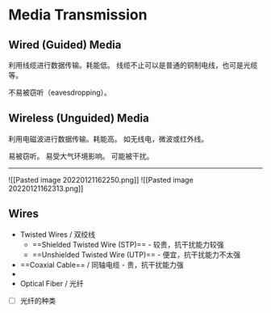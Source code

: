 # Media Transmission

## Wired (Guided) Media
利用线缆进行数据传输。耗能低。
线缆不止可以是普通的铜制电线，也可是光缆等。

不易被窃听（eavesdropping）。

## Wireless (Unguided) Media
利用电磁波进行数据传输。耗能高。
如无线电，微波或红外线。

易被窃听。
易受大气环境影响。
可能被干扰。

---
![[Pasted image 20220121162250.png]]
![[Pasted image 20220121162313.png]]

## Wires
- Twisted Wires / 双绞线
	- ==Shielded Twisted Wire (STP)== - 较贵，抗干扰能力较强
	- ==Unshielded Twisted Wire (UTP)== - 便宜，抗干扰能力不太强
- ==Coaxial Cable== / 同轴电缆 - 贵，抗干扰能力强
- 
- Optical Fiber / 光纤
- [ ] 光纤的种类